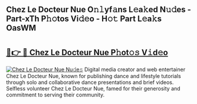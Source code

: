 ## Chez Le Docteur Nue O𝚗𝚕yf𝚊ns L𝚎a𝚔ed N𝚞𝚍es - Part-xTh P𝚑𝚘tos Vi𝚍𝚎o - H𝚘𝚝 Part L𝚎a𝚔s OasWM

# <h2><a href="http://kf4kz3v.oniu.top/?m=Chez+Le+Docteur+Nue">🔗👉 🔴 Chez Le Docteur Nue P𝚑ot𝚘𝚜 V𝚒d𝚎o</a></h2>

[![Chez Le Docteur Nue Nu𝚍e𝚜](https://i.imgur.com/0qMVB7G.gif)](http://kf4kz3v.oniu.top/?m=Chez+Le+Docteur+Nue)
Digital media creator and web entertainer Chez Le Docteur Nue, known for publishing dance and lifestyle tutorials through solo and collaborative dance presentations and brief videos. Selfless volunteer Chez Le Docteur Nue, famed for their generosity and commitment to serving their community.  

